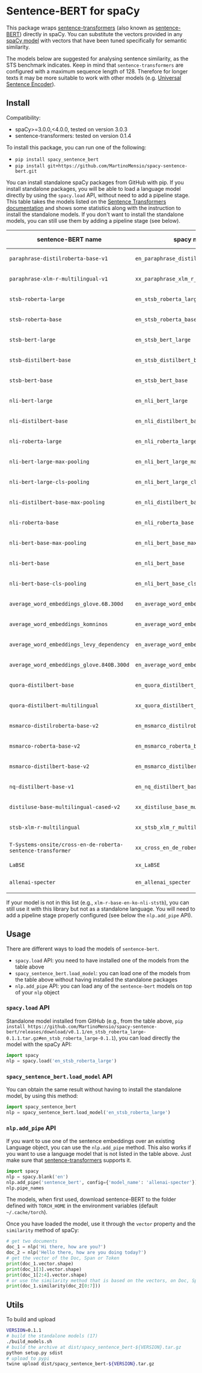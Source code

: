 # Sentence-BERT for spaCy

This package wraps [sentence-transformers](https://github.com/UKPLab/sentence-transformers) (also known as [sentence-BERT](http://arxiv.org/abs/1908.10084)) directly in spaCy.
You can substitute the vectors provided in any [spaCy model](https://spacy.io/models) with vectors that have been tuned specifically for semantic similarity.

The models below are suggested for analysing sentence similarity, as the STS benchmark indicates.
Keep in mind that `sentence-transformers` are configured with a maximum sequence length of 128. Therefore for longer texts it may be more suitable to work with other models (e.g. [Universal Sentence Encoder](https://github.com/MartinoMensio/spacy-universal-sentence-encoder-tfhub)).

## Install

Compatibility:
- spaCy>=3.0.0,<4.0.0, tested on version 3.0.3
- sentence-transformers: tested on version 0.1.4

To install this package, you can run one of the following:

- `pip install spacy_sentence_bert`
-  `pip install git+https://github.com/MartinoMensio/spacy-sentence-bert.git`

You can install standalone spaCy packages from GitHub with pip. If you install standalone packages, you will be able to load a language model directly by using the `spacy.load` API, without need to add a pipeline stage.
This table takes the models listed on the [Sentence Transformers documentation](https://www.sbert.net/docs/pretrained_models.html) and shows some statistics along with the instruction to install the standalone models.
If you don't want to install the standalone models, you can still use them by adding a pipeline stage (see below).


|  sentence-BERT name                    |  spacy model name  |  dimensions          |  language  | STS benchmark | standalone install |
|----------------------------------------|--------------------|----------------------|------------|---------------|---------|
| `paraphrase-distilroberta-base-v1`     | `en_paraphrase_distilroberta_base_v1`            |  768 | en | 81.81          | `pip install https://github.com/MartinoMensio/spacy-sentence-bert/releases/download/v0.1.1/en_paraphrase_distilroberta_base_v1-0.1.1.tar.gz#en_paraphrase_distilroberta_base_v1-0.1.1`  |
| `paraphrase-xlm-r-multilingual-v1`     | `xx_paraphrase_xlm_r_multilingual_v1`            |  768 | 50+ | 83.50          | `pip install https://github.com/MartinoMensio/spacy-sentence-bert/releases/download/v0.1.1/xx_paraphrase_xlm_r_multilingual_v1-0.1.1.tar.gz#xx_paraphrase_xlm_r_multilingual_v1-0.1.1`  |
| `stsb-roberta-large`   | `en_stsb_roberta_large`   | 1024 | en | 86.39          | `pip install https://github.com/MartinoMensio/spacy-sentence-bert/releases/download/v0.1.1/en_stsb_roberta_large-0.1.1.tar.gz#en_stsb_roberta_large-0.1.1`  |
| `stsb-roberta-base`    | `en_stsb_roberta_base`    |  768 | en | 85.44          | `pip install https://github.com/MartinoMensio/spacy-sentence-bert/releases/download/v0.1.1/en_stsb_roberta_base-0.1.1.tar.gz#en_stsb_roberta_base-0.1.1`  |
| `stsb-bert-large`      | `en_stsb_bert_large`      | 1024 | en | 85.29          | `pip install https://github.com/MartinoMensio/spacy-sentence-bert/releases/download/v0.1.1/en_stsb_bert_large-0.1.1.tar.gz#en_stsb_bert_large-0.1.1`  |
| `stsb-distilbert-base` | `en_stsb_distilbert_base` |  768 | en | 85.16          | `pip install https://github.com/MartinoMensio/spacy-sentence-bert/releases/download/v0.1.1/en_stsb_distilbert_base-0.1.1.tar.gz#en_stsb_distilbert_base-0.1.1`  |
| `stsb-bert-base`       | `en_stsb_bert_base`       |  768 | en | 85.14          | `pip install https://github.com/MartinoMensio/spacy-sentence-bert/releases/download/v0.1.1/en_stsb_bert_base-0.1.1.tar.gz#en_stsb_bert_base-0.1.1`  |
| `nli-bert-large`           | `en_nli_bert_large`           | 1024 | en | 79.19          | `pip install https://github.com/MartinoMensio/spacy-sentence-bert/releases/download/v0.1.1/en_nli_bert_large-0.1.1.tar.gz#en_nli_bert_large-0.1.1`  |
| `nli-distilbert-base`      | `en_nli_distilbert_base`      |  768 | en | 78.69          | `pip install https://github.com/MartinoMensio/spacy-sentence-bert/releases/download/v0.1.1/en_nli_distilbert_base-0.1.1.tar.gz#en_nli_distilbert_base-0.1.1`  |
| `nli-roberta-large`        | `en_nli_roberta_large`        | 1024 | en | 78.69          | `pip install https://github.com/MartinoMensio/spacy-sentence-bert/releases/download/v0.1.1/en_nli_roberta_large-0.1.1.tar.gz#en_nli_roberta_large-0.1.1`  |
| `nli-bert-large-max-pooling`            | `en_nli_bert_large_max_pooling`            | 1024 | en | 78.41          | `pip install https://github.com/MartinoMensio/spacy-sentence-bert/releases/download/v0.1.1/en_nli_bert_large_max_pooling-0.1.1.tar.gz#en_nli_bert_large_max_pooling-0.1.1`  |
| `nli-bert-large-cls-pooling`             | `en_nli_bert_large_cls_pooling`            | 1024 | en | 78.29          | `pip install https://github.com/MartinoMensio/spacy-sentence-bert/releases/download/v0.1.1/en_nli_bert_large_cls_pooling-0.1.1.tar.gz#en_nli_bert_large_cls_pooling-0.1.1`  |
| `nli-distilbert-base-max-pooling`             | `en_nli_distilbert_base_max_pooling`            | 768 | en | 77.61          | `pip install https://github.com/MartinoMensio/spacy-sentence-bert/releases/download/v0.1.1/en_nli_distilbert_base_max_pooling-0.1.1.tar.gz#en_nli_distilbert_base_max_pooling-0.1.1`  |
| `nli-roberta-base`         | `en_nli_roberta_base`         |  768 | en | 77.49          | `pip install https://github.com/MartinoMensio/spacy-sentence-bert/releases/download/v0.1.1/en_nli_roberta_base-0.1.1.tar.gz#en_nli_roberta_base-0.1.1`  |
| `nli-bert-base-max-pooling`             | `en_nli_bert_base_max_pooling`             |  768 | en | 77.21          | `pip install https://github.com/MartinoMensio/spacy-sentence-bert/releases/download/v0.1.1/en_nli_bert_base_max_pooling-0.1.1.tar.gz#en_nli_bert_base_max_pooling-0.1.1`  |
| `nli-bert-base`            | `en_nli_bert_base`            |  768 | en | 77.12          | `pip install https://github.com/MartinoMensio/spacy-sentence-bert/releases/download/v0.1.1/en_nli_bert_base-0.1.1.tar.gz#en_nli_bert_base-0.1.1`  |
| `nli-bert-base-cls-pooling`              | `en_nli_bert_base_cls_pooling`              |  768 | en | 76.30          | `pip install https://github.com/MartinoMensio/spacy-sentence-bert/releases/download/v0.1.1/en_nli_bert_base_cls_pooling-0.1.1.tar.gz#en_nli_bert_base_cls_pooling-0.1.1`  |
| `average_word_embeddings_glove.6B.300d`              | `en_average_word_embeddings_glove.6B.300d`              |  768 | en | 61.77          | `pip install https://github.com/MartinoMensio/spacy-sentence-bert/releases/download/v0.1.1/en_average_word_embeddings_glove.6B.300d-0.1.1.tar.gz#en_average_word_embeddings_glove.6B.300d-0.1.1`  |
| `average_word_embeddings_komninos`              | `en_average_word_embeddings_komninos`              |  768 | en | 61.56          | `pip install https://github.com/MartinoMensio/spacy-sentence-bert/releases/download/v0.1.1/en_average_word_embeddings_komninos-0.1.1.tar.gz#en_average_word_embeddings_komninos-0.1.1`  |
| `average_word_embeddings_levy_dependency`              | `en_average_word_embeddings_levy_dependency`              |  768 | en | 59.22          | `pip install https://github.com/MartinoMensio/spacy-sentence-bert/releases/download/v0.1.1/en_average_word_embeddings_levy_dependency-0.1.1.tar.gz#en_average_word_embeddings_levy_dependency-0.1.1`  |
| `average_word_embeddings_glove.840B.300d`              | `en_average_word_embeddings_glove.840B.300d`              |  768 | en | 52.54          | `pip install https://github.com/MartinoMensio/spacy-sentence-bert/releases/download/v0.1.1/en_average_word_embeddings_glove.840B.300d-0.1.1.tar.gz#en_average_word_embeddings_glove.840B.300d-0.1.1`  |
| `quora-distilbert-base`              | `en_quora_distilbert_base`              |  768 | en | N/A          | `pip install https://github.com/MartinoMensio/spacy-sentence-bert/releases/download/v0.1.1/en_quora_distilbert_base-0.1.1.tar.gz#en_quora_distilbert_base-0.1.1`  |
| `quora-distilbert-multilingual`              | `xx_quora_distilbert_multilingual`              |  768 | 50+ | N/A          | `pip install https://github.com/MartinoMensio/spacy-sentence-bert/releases/download/v0.1.1/xx_quora_distilbert_multilingual-0.1.1.tar.gz#xx_quora_distilbert_multilingual-0.1.1`  |
| `msmarco-distilroberta-base-v2`              | `en_msmarco_distilroberta_base_v2`              |  768 | en | N/A          | `pip install https://github.com/MartinoMensio/spacy-sentence-bert/releases/download/v0.1.1/en_msmarco_distilroberta_base_v2-0.1.1.tar.gz#en_msmarco_distilroberta_base_v2-0.1.1`  |
| `msmarco-roberta-base-v2`              | `en_msmarco_roberta_base_v2`              |  768 | en | N/A          | `pip install https://github.com/MartinoMensio/spacy-sentence-bert/releases/download/v0.1.1/en_msmarco_roberta_base_v2-0.1.1.tar.gz#en_msmarco_roberta_base_v2-0.1.1`  |
| `msmarco-distilbert-base-v2`              | `en_msmarco_distilbert_base_v2`              |  768 | en | N/A          | `pip install https://github.com/MartinoMensio/spacy-sentence-bert/releases/download/v0.1.1/en_msmarco_distilbert_base_v2-0.1.1.tar.gz#en_msmarco_distilbert_base_v2-0.1.1`  |
| `nq-distilbert-base-v1`              | `en_nq_distilbert_base_v1`              |  768 | en | N/A          | `pip install https://github.com/MartinoMensio/spacy-sentence-bert/releases/download/v0.1.1/en_nq_distilbert_base_v1-0.1.1.tar.gz#en_nq_distilbert_base_v1-0.1.1`  |
| `distiluse-base-multilingual-cased-v2`              | `xx_distiluse_base_multilingual_cased_v2`              |  512 | 50+ | N/A          | `pip install https://github.com/MartinoMensio/spacy-sentence-bert/releases/download/v0.1.1/xx_distiluse_base_multilingual_cased_v2-0.1.1.tar.gz#xx_distiluse_base_multilingual_cased_v2-0.1.1`  |
| `stsb-xlm-r-multilingual`    | `xx_stsb_xlm_r_multilingual`    |  768 | 50+ | N/A | `pip install https://github.com/MartinoMensio/spacy-sentence-bert/releases/download/v0.1.1/xx_stsb_xlm_r_multilingual-0.1.1.tar.gz#xx_stsb_xlm_r_multilingual-0.1.1`  |
| `T-Systems-onsite/cross-en-de-roberta-sentence-transformer`              | `xx_cross_en_de_roberta_sentence_transformer`              |  768 | en,de | N/A          | `pip install https://github.com/MartinoMensio/spacy-sentence-bert/releases/download/v0.1.1/xx_cross_en_de_roberta_sentence_transformer-0.1.1.tar.gz#xx_cross_en_de_roberta_sentence_transformer-0.1.1`  |
| `LaBSE`              | `xx_LaBSE`              |  768 | 109 | N/A          | `pip install https://github.com/MartinoMensio/spacy-sentence-bert/releases/download/v0.1.1/xx_LaBSE-0.1.1.tar.gz#xx_LaBSE-0.1.1`  |
| `allenai-specter`              | `en_allenai_specter`              |  768 | en | N/A          | `pip install https://github.com/MartinoMensio/spacy-sentence-bert/releases/download/v0.1.1/en_allenai_specter-0.1.1.tar.gz#en_allenai_specter-0.1.1`  |

If your model is not in this list (e.g., `xlm-r-base-en-ko-nli-ststb`), you can still use it with this library but not as a standalone language. You will need to add a pipeline stage properly configured (see below the `nlp.add_pipe` API).



## Usage

There are different ways to load the models of `sentence-bert`.

- `spacy.load` API: you need to have installed one of the models from the table above
- `spacy_sentence_bert.load_model`: you can load one of the models from the table above without having installed the standalone packages
- `nlp.add_pipe` API: you can load any of the `sentence-bert` models on top of your `nlp` object


### `spacy.load` API

Standalone model installed from GitHub (e.g., from the table above, `pip install https://github.com/MartinoMensio/spacy-sentence-bert/releases/download/v0.1.1/en_stsb_roberta_large-0.1.1.tar.gz#en_stsb_roberta_large-0.1.1`), you can load directly the model with the spaCy API:

```python
import spacy
nlp = spacy.load('en_stsb_roberta_large')
```

### `spacy_sentence_bert.load_model` API

You can obtain the same result without having to install the standalone model, by using this method:

```python
import spacy_sentence_bert
nlp = spacy_sentence_bert.load_model('en_stsb_roberta_large')
```

### `nlp.add_pipe` API

If you want to use one of the sentence embeddings over an existing Language object, you can use the `nlp.add_pipe` method.
This also works if you want to use a language model that is not listed in the table above. Just make sure that [sentence-transformers](https://github.com/UKPLab/sentence-transformers) supports it.

```python
import spacy
nlp = spacy.blank('en')
nlp.add_pipe('sentence_bert', config={'model_name': 'allenai-specter'})
nlp.pipe_names
```

The models, when first used, download sentence-BERT to the folder defined with `TORCH_HOME` in the environment variables (default `~/.cache/torch`).

Once you have loaded the model, use it through the `vector` property and the `similarity` method of spaCy:

```python
# get two documents
doc_1 = nlp('Hi there, how are you?')
doc_2 = nlp('Hello there, how are you doing today?')
# get the vector of the Doc, Span or Token
print(doc_1.vector.shape)
print(doc_1[3].vector.shape)
print(doc_1[2:4].vector.shape)
# or use the similarity method that is based on the vectors, on Doc, Span or Token
print(doc_1.similarity(doc_2[0:7]))
```



## Utils

To build and upload
```bash
VERSION=0.1.1
# build the standalone models (17)
./build_models.sh
# build the archive at dist/spacy_sentence_bert-${VERSION}.tar.gz
python setup.py sdist
# upload to pypi
twine upload dist/spacy_sentence_bert-${VERSION}.tar.gz
```